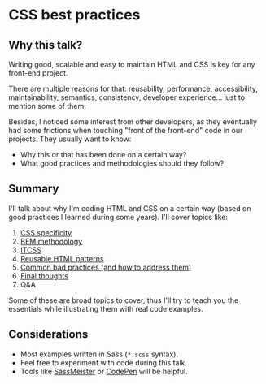 # CSS best practices

## Why this talk?

Writing good, scalable and easy to maintain HTML and CSS is key for any front-end project.

There are multiple reasons for that: reusability, performance, accessibility, maintainability, semantics, consistency, developer experience… just to mention some of them.

Besides, I noticed some interest from other developers, as they eventually had some frictions when touching "front of the front-end" code in our projects. They usually want to know:

- Why this or that has been done on a certain way?
- What good practices and methodologies should they follow?

## Summary

I'll talk about why I'm coding HTML and CSS on a certain way (based on good practices I learned during some years). I'll cover topics like:

1. [CSS specificity](https://github.com/nadalsol/css-best-practices-at-hnc/blob/main/01-css-specificity.md)
2. [BEM methodology](https://github.com/nadalsol/css-best-practices-at-hnc/blob/main/02-bem-methodology.md)
3. [ITCSS](https://github.com/nadalsol/css-best-practices-at-hnc/blob/main/03-itcss.md)
4. [Reusable HTML patterns](https://github.com/nadalsol/css-best-practices-at-hnc/blob/main/04-reusable-html-patterns.md)
5. [Common bad practices (and how to address them)](https://github.com/nadalsol/css-best-practices-at-hnc/blob/main/05-common-bad-practices.md)
6. [Final thoughts](https://github.com/nadalsol/css-best-practices-at-hnc/blob/main/06-final-thoughts.md)
7. Q&A

Some of these are broad topics to cover, thus I'll try to teach you the essentials while illustrating them with real code examples.

## Considerations

- Most examples written in Sass (`*.scss` syntax).
- Feel free to experiment with code during this talk.
- Tools like [SassMeister](https://www.sassmeister.com/) or [CodePen](https://codepen.io/) will be helpful.

